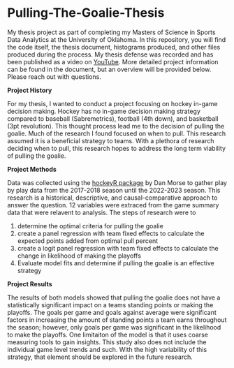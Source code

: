 # Pulling-The-Goalie-Thesis
My thesis project as part of completing my Masters of Science in Sports Data Analytics at the University of Oklahoma. In this repository, you will find the code itself, the thesis document, histograms produced, and other files produced during the process. My thesis defense was recorded and has been published as a video on [YouTube](https://youtu.be/QRhfQMxP6rs?si=2FAP53p4M2GHGa4N). More detailed project information can be found in the document, but an overview will be provided below. Please reach out with questions. 

**Project History** 

For my thesis, I wanted to conduct a project focusing on hockey in-game decision making. Hockey has no in-game decision making strategy compared to baseball (Sabremetrics), football (4th down), and basketball (3pt revolution). This thought process lead me to the decision of pulling the goalie. Much of the research I found focused on when to pull. This research assumed it is a beneficial strategy to teams. With a plethora of research deciding when to pull, this research hopes to address the long term viability of pulling the goalie.

**Project Methods**

Data was collected using the [hockeyR package](https://github.com/danmorse314/hockeyR) by Dan Morse to gather play by play data from the 2017-2018 season until the 2022-2023 season. This research is a historical, descriptive, and causal-comparative approach to answer the question. 12 variables were extraced from the game summary data that were relavent to analysis. The steps of research were to 
1) determine the optimal criteria for pulling the goalie
2) create a panel regression with team fixed effects to calculate the expected points added from optimal pull percent
3) create a logit panel regression with team fixed effects to calculate the change in likelihood of making the playoffs
4) Evaluate model fits and determine if pulling the goalie is an effective strategy

**Project Results**

The results of both models showed that pulling the goalie does not have a statistically significant impact on a teams standing points or making the playoffs. The goals per game and goals against average were significant factors in increasing the amount of standing points a team earns throughout the season; however, only goals per game was significant in the likelihood to make the playoffs. One limitaiton of the model is that it uses coarse measuring tools to gain insights. This study also does not include the individual game level trends and such. With the high variability of this strategy, that element should be explored in the future research. 
